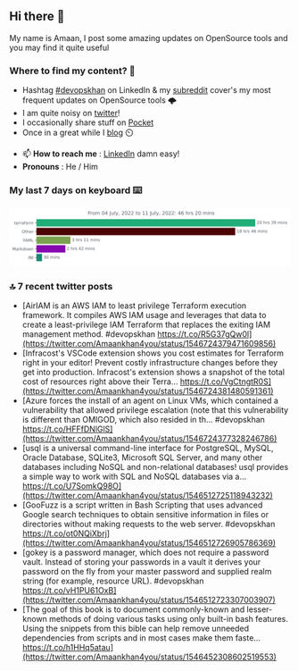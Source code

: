<!--- [![Hits](https://hits.seeyoufarm.com/api/count/incr/badge.svg?url=https%3A%2F%2Fgithub.com%2Fakhan4u%2Fhit-counter&count_bg=%2379C83D&title_bg=%23555555&icon=&icon_color=%23E7E7E7&title=visits&edge_flat=false)](https://hits.seeyoufarm.com) --->

## Hi there 👋

My name is Amaan, I post some amazing updates on OpenSource tools and you may find it quite useful

### Where to find my content? 🤔

* Hashtag [#devopskhan](https://www.linkedin.com/feed/hashtag/devopskhan/) on LinkedIn & my [subreddit](https://www.reddit.com/r/devopskhan/) cover's my most frequent updates on OpenSource tools 🌩️
* I am quite noisy on [twitter](https://twitter.com/Amaankhan4you)!
* I occasionally share stuff on [Pocket](https://getpocket.com/@ej6g8d1dp2829A16a9Tf5d4T6bAMp3d8791rejDe86yem3bm4e14ex4fT4dluk29)
* Once in a great while I [blog](https://linuxparrot.com/) ⏲️


- 📫 **How to reach me** : [LinkedIn](https://www.linkedin.com/in/amaan-khan-linux-ninja) damn easy!
- **Pronouns** : He / Him

### My last 7 days on keyboard ⌨️

<img src="https://github.com/akhan4u/akhan4u/blob/main/images/stat.svg" alt="Amaan's Wakatime Activity!"/>

### 🔝 7 recent twitter posts
<!-- DEVDOJO:START -->
- [AirIAM is an AWS IAM to least privilege Terraform execution framework. It compiles AWS IAM usage and leverages that data to create a least-privilege IAM Terraform that replaces the exiting IAM management method. #devopskhan https://t.co/R5G37gQw0l](https://twitter.com/Amaankhan4you/status/1546724379471609856)
- [Infracost&#39;s VSCode extension shows you cost estimates for Terraform right in your editor! Prevent costly infrastructure changes before they get into production. Infracost&#39;s extension shows a snapshot of the total cost of resources right above their Terra… https://t.co/VgCtngtR0S](https://twitter.com/Amaankhan4you/status/1546724381480591361)
- [Azure forces the install of an agent on Linux VMs, which contained a vulnerability that allowed privilege escalation &lpar;note that this vulnerability is different than OMIGOD, which also resided in th... #devopskhan https://t.co/HFFfDNlGlS](https://twitter.com/Amaankhan4you/status/1546724377328246786)
- [usql is a universal command-line interface for PostgreSQL, MySQL, Oracle Database, SQLite3, Microsoft SQL Server, and many other databases including NoSQL and non-relational databases! usql provides a simple way to work with SQL and NoSQL databases via a… https://t.co/U7SomkQ98O](https://twitter.com/Amaankhan4you/status/1546512725118943232)
- [GooFuzz is a script written in Bash Scripting that uses advanced Google search techniques to obtain sensitive information in files or directories without making requests to the web server. #devopskhan https://t.co/ot0NQiXbrj](https://twitter.com/Amaankhan4you/status/1546512726905786369)
- [gokey is a password manager, which does not require a password vault. Instead of storing your passwords in a vault it derives your password on the fly from your master password and supplied realm string &lpar;for example, resource URL&rpar;. #devopskhan https://t.co/vH1PU61OxB](https://twitter.com/Amaankhan4you/status/1546512723307003907)
- [The goal of this book is to document commonly-known and lesser-known methods of doing various tasks using only built-in bash features. Using the snippets from this bible can help remove unneeded dependencies from scripts and in most cases make them faste… https://t.co/h1HHq5atau](https://twitter.com/Amaankhan4you/status/1546452308602519553)
<!-- DEVDOJO:END -->

<!-- ![Amaan's GitHub stats](https://github-readme-stats.vercel.app/api?username=akhan4u&count_private=true&show_icons=true&hide=contribs) -->
